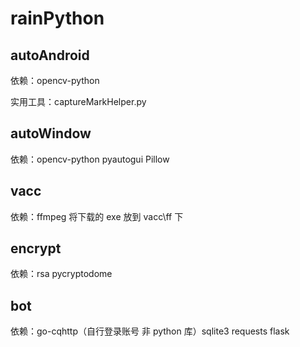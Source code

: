 # rainPython

## autoAndroid

依赖：opencv-python

实用工具：captureMarkHelper.py

## autoWindow

依赖：opencv-python pyautogui Pillow

## vacc

依赖：ffmpeg 将下载的 exe 放到 vacc\ff 下

## encrypt

依赖：rsa pycryptodome

## bot

依赖：go-cqhttp（自行登录账号 非 python 库）sqlite3 requests flask
